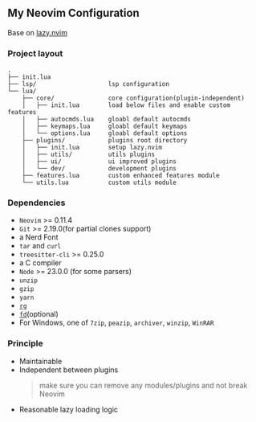 ## My Neovim Configuration
Base on [lazy.nvim](https://lazy.folke.io/)

### Project layout
```
.
├── init.lua
├── lsp/                    lsp configuration
└── lua/
    ├── core/               core configuration(plugin-independent)
    │   ├── init.lua        load below files and enable custom features
    │   ├── autocmds.lua    gloabl default autocmds
    │   ├── keymaps.lua     gloabl default keymaps
    │   └── options.lua     gloabl default options
    ├── plugins/            plugins root directory
    │   ├── init.lua        setup lazy.nvim
    │   ├── utils/          utils plugins
    │   ├── ui/             ui improved plugins
    │   └── dev/            development plugins
    ├── features.lua        custom enhanced features module
    └── utils.lua           custom utils module
```

### Dependencies
- `Neovim` >= 0.11.4
- `Git` >= 2.19.0(for partial clones support)
- a Nerd Font
- `tar` and `curl`
- `treesitter-cli` >= 0.25.0
- a C compiler
- `Node` >= 23.0.0 (for some parsers)
- `unzip`
- `gzip`
- `yarn`
- [`rg`](https://github.com/BurntSushi/ripgrep)
- [`fd`](https://github.com/sharkdp/fd)(optional)
- For Windows, one of `7zip`, `peazip`, `archiver`, `winzip`, `WinRAR`

### Principle
- Maintainable
- Independent between plugins
  > make sure you can remove any modules/plugins and not break Neovim
- Reasonable lazy loading logic
